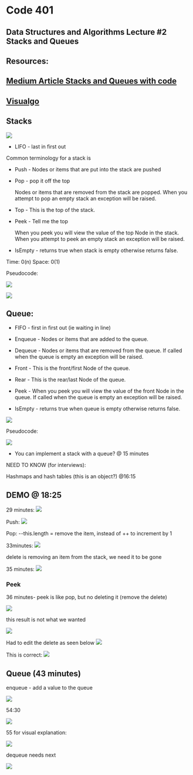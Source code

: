 # Code 401

## Data Structures and Algorithms Lecture #2 Stacks and Queues

## Resources: 

## [Medium Article Stacks and Queues with code](https://medium.com/swlh/stacks-and-queues-simplified-ef0f838fc534)

## [Visualgo](https://visualgo.net/en/list)

## Stacks

![](./assets/2021-04-30-14-19-32.png)

- LIFO - last in first out

Common terminology for a stack is

- Push - Nodes or items that are put into the stack are pushed

- Pop - pop it off the top

    Nodes or items that are removed from the stack are popped. When you attempt to pop an empty stack an exception will be raised.

- Top - This is the top of the stack.

- Peek - Tell me the top

  When you peek you will view the value of the top Node in the stack. When you attempt to peek an empty stack an exception will be raised.

- IsEmpty - returns true when stack is empty otherwise returns false.

Time: 0(n)
Space: 0(1)

Pseudocode:


![](./assets/2021-05-02-17-42-15.png)

![](./assets/2021-05-02-17-03-29.png)

## Queue:

- FIFO - first in first out (ie waiting in line)

- Enqueue - Nodes or items that are added to the queue.

- Dequeue - Nodes or items that are removed from the queue. If called when the queue is empty an exception will be raised.

- Front - This is the front/first Node of the queue.

- Rear - This is the rear/last Node of the queue.

- Peek - When you peek you will view the value of the front Node in the queue. If called when the queue is empty an exception will be raised.

- IsEmpty - returns true when queue is empty otherwise returns false.

![](./assets/2021-04-30-14-14-20.png)

Pseudocode:

![](./assets/2021-05-02-18-23-14.png)


- You can implement a stack with a queue? @ 15 minutes

NEED TO KNOW (for interviews):

Hashmaps and hash tables (this is an object?) @16:15

## DEMO @ 18:25

29 minutes:
![](./assets/2021-04-30-14-34-13.png)

Push:
![](./assets/2021-04-30-14-34-30.png)

Pop:
--this.length = remove the item, instead of ++ to increment by 1

33minutes:
![](./assets/2021-04-30-14-37-37.png)

delete is removing an item from the stack, we need it to be gone

35 minutes:
![](./assets/2021-04-30-14-40-08.png)

### Peek
36 minutes-
peek is like pop, but no deleting it (remove the delete)

![](./assets/2021-04-30-14-42-22.png)

this result is not what we wanted

![](./assets/2021-04-30-14-43-25.png)

Had to edit the delete as seen below
![](./assets/2021-04-30-14-44-37.png)

This is correct:
![](./assets/2021-04-30-14-44-55.png)


## Queue (43 minutes)

enqueue - add a value to the queue

![](./assets/2021-04-30-15-04-23.png)

54:30

![](./assets/2021-04-30-15-08-58.png)

55 for visual explanation:

![](./assets/2021-04-30-15-09-43.png)

dequeue needs next

![](./assets/2021-04-30-15-15-06.png)
